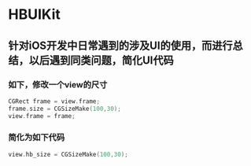 # HBUIKit
## 针对iOS开发中日常遇到的涉及UI的使用，而进行总结，以后遇到同类问题，简化UI代码
### 如下，修改一个view的尺寸
```Objective-C
CGRect frame = view.frame;
frame.size = CGSizeMake(100,30);
view.frame = frame;
```
### 简化为如下代码
```Objective-C
view.hb_size = CGSizeMake(100,30);
```
